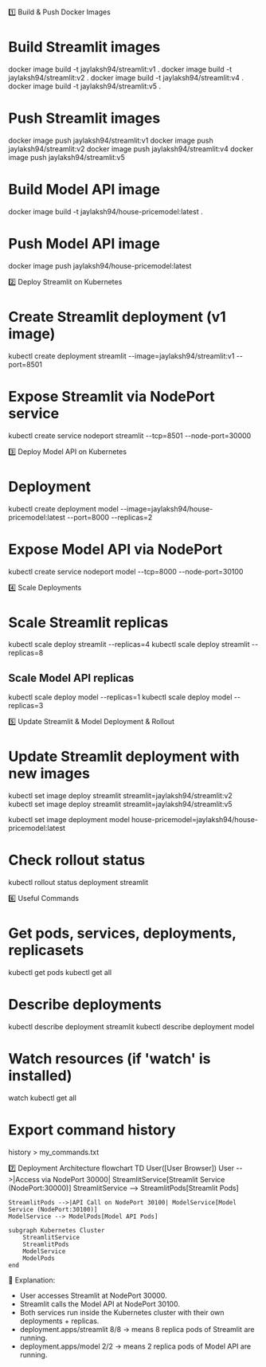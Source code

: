 1️⃣ Build & Push Docker Images
# Build Streamlit images
docker image build -t jaylaksh94/streamlit:v1 .
docker image build -t jaylaksh94/streamlit:v2 .
docker image build -t jaylaksh94/streamlit:v4 .
docker image build -t jaylaksh94/streamlit:v5 .

# Push Streamlit images
docker image push jaylaksh94/streamlit:v1
docker image push jaylaksh94/streamlit:v2
docker image push jaylaksh94/streamlit:v4
docker image push jaylaksh94/streamlit:v5

# Build Model API image
docker image build -t jaylaksh94/house-pricemodel:latest .

# Push Model API image
docker image push jaylaksh94/house-pricemodel:latest

2️⃣ Deploy Streamlit on Kubernetes
# Create Streamlit deployment (v1 image)
kubectl create deployment streamlit --image=jaylaksh94/streamlit:v1 --port=8501  

# Expose Streamlit via NodePort service
kubectl create service nodeport streamlit --tcp=8501 --node-port=30000  

3️⃣ Deploy Model API on Kubernetes
# Deployment
kubectl create deployment model --image=jaylaksh94/house-pricemodel:latest --port=8000 --replicas=2  

# Expose Model API via NodePort
kubectl create service nodeport model --tcp=8000 --node-port=30100  

4️⃣ Scale Deployments
# Scale Streamlit replicas
kubectl scale deploy streamlit --replicas=4
kubectl scale deploy streamlit --replicas=8

## Scale Model API replicas
kubectl scale deploy model --replicas=1
kubectl scale deploy model --replicas=3

5️⃣ Update Streamlit & Model Deployment & Rollout
# Update Streamlit deployment with new images
kubectl set image deploy streamlit streamlit=jaylaksh94/streamlit:v2   
kubectl set image deploy streamlit streamlit=jaylaksh94/streamlit:v5  

kubectl set image deployment model house-pricemodel=jaylaksh94/house-pricemodel:latest


# Check rollout status
kubectl rollout status deployment streamlit  

6️⃣ Useful Commands
# Get pods, services, deployments, replicasets
kubectl get pods
kubectl get all

# Describe deployments
kubectl describe deployment streamlit
kubectl describe deployment model

# Watch resources (if 'watch' is installed)
watch kubectl get all  

# Export command history
history > my_commands.txt  

7️⃣ Deployment Architecture
flowchart TD
    User([User Browser])
    User -->|Access via NodePort 30000| StreamlitService[Streamlit Service (NodePort:30000)]
    StreamlitService --> StreamlitPods[Streamlit Pods]

    StreamlitPods -->|API Call on NodePort 30100| ModelService[Model Service (NodePort:30100)]
    ModelService --> ModelPods[Model API Pods]

    subgraph Kubernetes Cluster
        StreamlitService
        StreamlitPods
        ModelService
        ModelPods
    end


📌 Explanation:
- User accesses Streamlit at NodePort 30000.
- Streamlit calls the Model API at NodePort 30100.
- Both services run inside the Kubernetes cluster with their own deployments + replicas.
- deployment.apps/streamlit 8/8 → means 8 replica pods of Streamlit are running.
- deployment.apps/model 2/2 → means 2 replica pods of Model API are running.